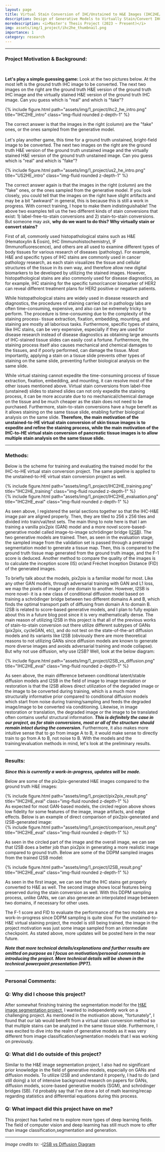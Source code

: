 ```yaml
---
layout: page
title: Virtual Stain Conversion of IHC/Unstained to H&E Images (IHC2HE/US2HE)
description: Design of Generative Models to Virtually Stain/Convert IHC/Unstained (Bright-field) Images to H&E Images 
moredescription: <i>Master's Thesis Project (2023 ~ Present)</i>
img: assets/img/1_project/ihc2he_thumbnail.png
importance: 1
category: research
---
```


---

### **Project Motivation & Background:**
<br>

**Let's play a simple guessing game:** Look at the two pictures below. At the most left is the ground truth IHC image to be converted. The next two images on the right
are the ground truth H&E version of the ground truth IHC image and the virtually stained H&E version of the ground truth IHC image. Can you guess which is "real" and
which is "fake"?

<div class="row">
    <div class="col-sm">
        {% include figure.html path="assets/img/1_project/ihc2_he_intro.png" title="IHC2HE_intro" class="img-fluid rounded z-depth-1" %}
    </div>
</div>

The correct answer is that the images in the right (column) are the "fake" ones, or the ones sampled from the generative model. 
<br>
<br>
Let's play another game, this time for a ground truth unstained, bright-field image to be converted. The next two images on the right are the ground truth H&E version of the ground truth unstained image and the 
virtually stained H&E version of the ground truth unstained image. Can you guess which is "real" and which is "fake"?

<div class="row">
    <div class="col-sm">
        {% include figure.html path="assets/img/1_project/us2_he_intro.png" title="US2HE_intro" class="img-fluid rounded z-depth-1" %}
    </div>
</div>

The correct answer again is that the images in the right (column) are the "fake" ones, or the ones sampled from the generative model. 
If you look closely, you could tell that the images on the right have slight artifacts and may be a bit "awkward" in general, this is because
this is still a work in progress. With correct training, I hope to make them indistinguishable! The above two examples tell us the two different kinds of stain conversions 
that exist: 1) label-free-to-stain conversions and 2) stain-to-stain conversions. But someone may ask, **why do we want to do this? Why virtually stain or convert stains?**

First of all, commonly used histopathological stains such as H&E (Hematoxylin & Eosin), IHC (Immunohistochemistry), IF (Immunofluorescence), and others are all used to
examine different types of body tissues for various research of diseases (pathology). For example, H&E and specific types of IHC stains are commonly used in cancer pathology research, as each stain 
visualizes the tissue and cellular structures of the tissue in its own way, and therefore allow new digital biomarkers to be developed by utilizing the stained images.
However, histopathological stains are also commonly used for disease diagnostics, as for example, IHC staining for the specific tumor/cancer biomarker of HER2 can reveal different treatment plans for
HER2 positive or negative patients. 

While histopathological stains are widely used in disease research and diagnostics, the procedures of staining carried out in pathology labs are often time-consuming, expensive,
and also can be extremely tricky to perform. The procedure is time-consuming due to the complexity of the staining process- tissue extraction, fixation, embedding, mounting, and staining 
are mostly all laborious tasks. Furthermore, specific types of stains, like IHC stains, can be very expensive, especially if they are used for disease research instead of
disease diagnostics as obtaining large amounts of IHC-stained tissue slides can easily cost a fortune. Furthermore, the staining process itself also causes mechanical and chemical damages to the
tissues, and if poorly performed, can damage the tissue. Most importantly, applying a stain on a tissue slide prevents other types of staining on the same slide, preventing further biological analysis on the
same slide. 

While virtual staining cannot expedite the time-consuming process of tissue extraction, fixation, embedding, and mounting, it can resolve most of the other issues mentioned above. Virtual stain conversions from label-free
(unstained) slides to stained slides can not only expedite the staining process, it can be more accurate due to no mechanical/chemical damage on the tissue and be much cheaper as the 
stain does not need to be purchased. Furthermore, stain-to-stain conversions have a huge benefit as it allows staining on the same tissue slide, enabling further biological analysis on the same slide. 
**Therefore, the main motivation of the unstained-to-HE virtual stain conversion of skin tissue images is to expedite and refine the staining process, while the main motivation of the
IHC-to-HE virtual stain conversion of pancreatic tissue images is to allow multiple stain analysis on the same tissue slide.**

---

### **Methods:**

Below is the scheme for training and evaluating the trained model for the IHC-to-HE virtual stain conversion project. The same pipeline is applied to the unstained-to-HE virtual stain conversion project as well.

<div class="row">
    <div class="col-sm">
        {% include figure.html path="assets/img/1_project/IHC2HE_training.png" title="IHC2HE_training" class="img-fluid rounded z-depth-1" %}
    </div>
</div>
<div class="row">
    <div class="col-sm">
        {% include figure.html path="assets/img/1_project/IHC2HE_evaluation.png" title="IHC2HE_eval" class="img-fluid rounded z-depth-1" %}
    </div>
</div>

As seen above, I registered the serial sections together so that the IHC-H&E image pair are aligned properly. Then, they are tiled to 256 x 256 tiles and divided into train/val/test sets. 
The main thing to note here is that I am training a vanilla pix2pix (GAN) model and a more novel score-based-generative model called image-to-image schrödinger bridge ([I2SB](https://arxiv.org/pdf/2302.05872.pdf)). The two 
generative models are trained. Then, as seen in the evaluation stage, the sampled image from the validation set is passed through a pretrained segmentation model to generate a tissue map. 
Then, this is compared to the ground truth tissue map generated from the ground truth image, and the F-1 score is deduced. Another method to compare the quality of the images is to calculate
the inception score (IS) or/and Fréchet Inception Distance (FID) of the generated images.

To briefly talk about the models, pix2pix is a familiar model for most. Like any other GAN models, through adversarial training with GAN and L1 loss, we map the pixels of image of one domain
to another. However, I2SB is more novel- it is a new class of conditional diffusion model based on training a schrödinger bridge between two different domains A and B, which finds the optimal transport path
of diffusing from domain A to domain B. I2SB is related to score-based generative models, and I plan to fully explain about this in a future blog post since it is very mathematically dense. The main reason
of utilizing I2SB in this project is that all of the previous works of stain-to-stain conversion out there utilize different subtypes of GANs (pix2pix, cycleGAN, etc), and do not test on the 
state-of-the-art diffusion models and its variants like I2SB (obviously there are more theoretical reasons to not utilizing GANs since diffusion models are known to generate more diverse images and
avoids adversarial training and mode collapse). But why not use diffusion, why use I2SB? Well, look at the below diagram:

<div class="row">
    <div class="col-sm">
        {% include figure.html path="assets/img/1_project/I2SB_vs_diffusion.png" title="IHC2HE_eval" class="img-fluid rounded z-depth-1" %}
    </div>
</div>

As seen above, the main difference between conditional latent/stable diffusion models and I2SB in the field of image to image translation or restoration is that the I2SB allows direct utilization
of the degraded image or the image to be converted during training, which is a much more structurally informative prior compared to conditional diffusion models which start from noise during training/sampling and feeds the
degraded image/image to be converted via conditioning. Likewise, in image restoration or translation, the degraded image or the image to be translated often contains useful structural information. ***This is definitely the case in our project,
as for stain conversions, most or all of the structure should remain intact during the conversion.*** Furthermore, it also makes more intuitive sense that to go from image A to B, it would make sense to directly 
train to go from A to B, not noise to B. With the models and the training/evaluation methods in mind, let's look at the preliminary results.

---

### **Results:**
***Since this is currently a work-in-progress, updates will be made.***

Below are some of the pix2pix-generated H&E images compared to the ground truth H&E images:
<div class="row">
    <div class="col-sm">
        {% include figure.html path="assets/img/1_project/pix2pix_result.png" title="IHC2HE_eval" class="img-fluid rounded z-depth-1" %}
    </div>
</div>
As expected for most GAN-based models, the circled region above shows low fidelity for some features of the image, image artifacts, and edge effects.
Below is an example of direct comparison of pix2pix-generated and I2SB-generated image:
<div class="row">
    <div class="col-sm">
        {% include figure.html path="assets/img/1_project/comparison_result.png" title="IHC2HE_eval" class="img-fluid rounded z-depth-1" %}
    </div>
</div>

As seen in the circled part of the image and the overall image, we can see that I2SB does a better job than pix2pix in generating a more realistic image compared to ground truth.
Below are some of the DDPM sampled images from the trained I2SB model:
<div class="row">
    <div class="col-sm">
        {% include figure.html path="assets/img/1_project/I2SB_result.png" title="IHC2HE_eval" class="img-fluid rounded z-depth-1" %}
    </div>
</div>

As seen in the first image, we can see that the IHC stains get properly converted to H&E as well. The second image shows local features being preserved during the
stain conversion as well. With this DDPM sampling process, unlike GANs, we can also generate an interpolated image between two domains, if necessary for other uses. 

The F-1 score and FID to evaluate the performance of the two models are a work-in-progress since DDPM sampling is quite slow. For the unstained-to-H&E virtual staining project,
the model is still being trained, the image in the project motivation was just some image sampled from an intermediate checkpoint. As stated above,
more updates will be posted here in the near future.

***Note that more technical details/explanations and further results are omitted on purpose as I focus on motivation/personal comments in introducing the project. More technical details
will be shown in the technical powerpoint presentation (PPT).*** 

---

### **Personal Comments:**

### Q: Why did I choose this project? ###

After somewhat finishing training the segmentation model for the [H&E image segmentation project]((/projects/2_project/)), I wanted to independently work
on a challenging project. As mentioned in the motivation above, "fortunately", I found that our lab would benefit from a 
virtual stain conversion method so that multiple stains can be analyzed in the same tissue slide. Furthermore, I was excited to dive into the
realm of generative models as it was very different from image classification/segmentation models that I was working on previously.

### Q: What did I do outside of this project? ###

Similar to the H&E image segmentation project, I also had no significant prior knowledge in the field of generative models, especially on
GANs and diffusion models. To utilize I2SB and understand it properly, I had to do (and still doing) a lot of intensive background research on
papers for GANs, diffusion models, score-based generative models (SGM), and schrödinger bridges (SB). I'd probably say that I've done a lot of
math learning/recap regarding statistics and differential equations during this process.

### Q: What impact did this project have on me? ###

This project has fueled me to explore more types of deep learning fields. The field of computer vision and deep learning has still much more to offer than
image classification,segmentation and generation. 

---

*Image credits to:*
-[I2SB vs Diffusion Diagram](https://arxiv.org/pdf/2302.05872.pdf)